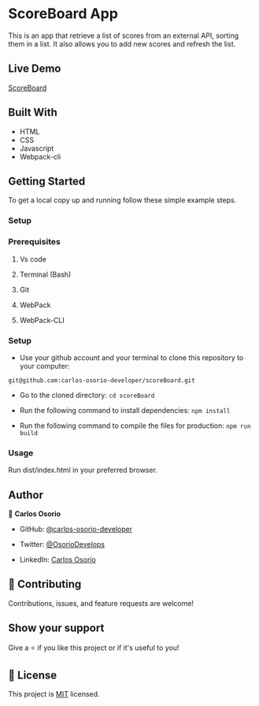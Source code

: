 # ScoreBoard App

This is an app that retrieve a list of scores from an external API, sorting them in a list. It also allows you to add new scores and refresh the list.

## Live Demo

[ScoreBoard]()

## Built With

- HTML
- CSS
- Javascript
- Webpack-cli


## Getting Started

To get a local copy up and running follow these simple example steps.

### Setup

### Prerequisites

1. Vs code

2. Terminal (Bash)

3. Git

4. WebPack

5. WebPack-CLI


### Setup

- Use your github account and your terminal to clone this repository to your computer:

`git@github.com:carlos-osorio-developer/scoreBoard.git`

- Go to the cloned directory:
`cd scoreBoard`

- Run the following command to install dependencies:
`npm install`

- Run the following command to compile the files for production:
`npm run build`


### Usage

Run dist/index.html in your preferred browser.


## Author

👤 **Carlos Osorio**

- GitHub: [@carlos-osorio-developer](https://github.com/carlos-osorio-developer)

- Twitter: [@OsorioDevelops](https://twitter.com/@OsorioDevelops)

- LinkedIn: [Carlos Osorio](https://www.linkedin.com/in/carlos-osorio-developer/)
​
## 🤝 Contributing

Contributions, issues, and feature requests are welcome!

## Show your support


Give a ⭐️ if you like this project or if it's useful to you!

## 📝 License

This project is [MIT](./MIT.md) licensed.